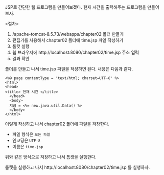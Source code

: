JSP로 간단한 웹 프로그램을 만들어보겠다. 현재 시간을 출력해주는 프로그램을 만들어보자.

<절차>
1. /apache-tomcat-8.5.73/webapps/chapter02 폴더 만들기
2. 편집기를 사용해서 chapter02 폴더에 time.jsp 파일 작성하기
3. 톰캣 실행
4. 웹 브라우저에 http://localhost:8080/chapter02/time.jsp 주소 입력
5. 결과 확인

폴더를 만들고 나서 time.jsp 파일을 작성하면 된다. 내용은 다음과 같다. 
```
<%@ page contentType = "text/html; charset=UTF-8" %>
<html>
<head>
<title> 현재 시간 </title>
  </head>
  <body>
  지금 = <%= new.java.util.Data() %>
  </body>
</html>
```

이렇게 작성하고 나서 chapter02 폴더에 파일을 저장한다. 
- 파일 형식은 `모든 파일`
- 인코딩은 `UTF-8`
- 이름은 `time.jsp`

위와 같은 방식으로 저장하고 나서 톰캣을 실행한다. 

톰캣을 실행하고 나서 http://localhost:8080/chapter02/time.jsp 를 실행하자.
<img src = " ">
